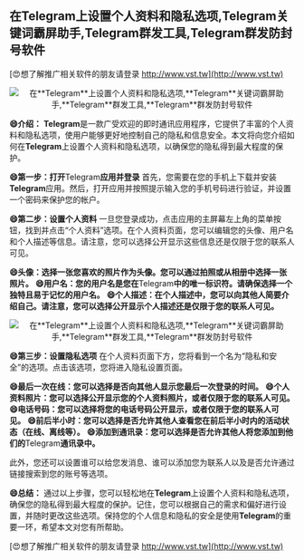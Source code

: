 ## **在**Telegram**上设置个人资料和隐私选项,**Telegram**关键词霸屏助手,**Telegram**群发工具,**Telegram**群发防封号软件**

[😍想了解推广相关软件的朋友请登录 http://www.vst.tw](http://www.vst.tw)

 <center><img src="https://vst.tw/MP4/tuiguang/png/3.png" alt="在**Telegram**上设置个人资料和隐私选项,**Telegram**关键词霸屏助手,**Telegram**群发工具,**Telegram**群发防封号软件"></center>

**😄介绍：**
**Telegram**是一款广受欢迎的即时通讯应用程序，它提供了丰富的个人资料和隐私选项，使用户能够更好地控制自己的隐私和信息安全。本文将向您介绍如何在**Telegram**上设置个人资料和隐私选项，以确保您的隐私得到最大程度的保护。

**😄第一步：打开**Telegram**应用并登录**
首先，您需要在您的手机上下载并安装**Telegram**应用。然后，打开应用并按照提示输入您的手机号码进行验证，并设置一个密码来保护您的帐户。

**😄第二步：设置个人资料**
一旦您登录成功，点击应用的主屏幕左上角的菜单按钮，找到并点击“个人资料”选项。在个人资料页面，您可以编辑您的头像、用户名和个人描述等信息。请注意，您可以选择公开显示这些信息还是仅限于您的联系人可见。

**😄头像：选择一张您喜欢的照片作为头像。您可以通过拍照或从相册中选择一张照片。**
**😄用户名：您的用户名是您在**Telegram**中的唯一标识符。请确保选择一个独特且易于记忆的用户名。**
**😄个人描述：在个人描述中，您可以向其他人简要介绍自己。请注意，您可以选择公开显示个人描述还是仅限于您的联系人可见。**

 <center><img src="https://vst.tw/MP4/tuiguang/png/2.png" alt="在**Telegram**上设置个人资料和隐私选项,**Telegram**关键词霸屏助手,**Telegram**群发工具,**Telegram**群发防封号软件"></center>

**😄第三步：设置隐私选项**
在个人资料页面下方，您将看到一个名为“隐私和安全”的选项。点击该选项，您将进入隐私设置页面。

**😄最后一次在线：您可以选择是否向其他人显示您最后一次登录的时间。**
**😄个人资料照片：您可以选择公开显示您的个人资料照片，或者仅限于您的联系人可见。**
**😄电话号码：您可以选择将您的电话号码公开显示，或者仅限于您的联系人可见。**
**😄前后半小时：您可以选择是否允许其他人查看您在前后半小时内的活动状态（在线、离线等）。**
**😄添加到通讯录：您可以选择是否允许其他人将您添加到他们的**Telegram**通讯录中。**

此外，您还可以设置谁可以给您发消息、谁可以添加您为联系人以及是否允许通过链接搜索到您的账号等选项。

**😄总结：**
通过以上步骤，您可以轻松地在**Telegram**上设置个人资料和隐私选项，确保您的隐私得到最大程度的保护。记住，您可以根据自己的需求和偏好进行设置，并随时更改这些选项。保持您的个人信息和隐私的安全是使用**Telegram**的重要一环，希望本文对您有所帮助。

[😍想了解推广相关软件的朋友请登录 http://www.vst.tw](http://www.vst.tw)



